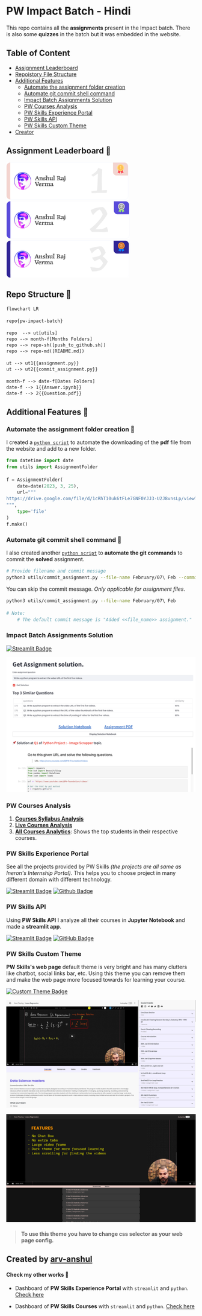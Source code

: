 # PW Impact Batch - Hindi

This repo contains all the **assignments** present in the Impact batch. There is also some **quizzes** in the batch but it was embedded in the website.

## Table of Content

- [Assignment Leaderboard](#assignment-leaderboard-)
- [Repoistory File Structure](#repo-structure-)
- [Additional Features](#additional-features-)
  - [Automate the assignment folder creation](#automate-the-assignment-folder-creation-)
  - [Automate git commit shell command](#automate-git-commit-shell-command-)
  - [Impact Batch Assignments Solution](#impact-batch-assignments-solution)
  - [PW Courses Analysis](#pw-courses-analysis)
  - [PW Skills Experience Portal](#pw-skills-experience-portal)
  - [PW Skills API](#pw-skills-api)
  - [PW Skills Custom Theme](#pw-skills-custom-theme)
- [Creator](#created-by-arv-anshul)

## Assignment Leaderboard 🥇

<img src="./img/1.png" height=100>
<img src="./img/2.png" height=100>
<img src="./img/3.png" height=100>

## Repo Structure 📁

```mermaid
flowchart LR

repo{pw-impact-batch}

repo  --> ut[utils]
repo --> month-f[Months Folders]
repo --> repo-sh([push_to_github.sh])
repo --> repo-md([README.md])

ut --> ut1{{assignment.py}}
ut --> ut2{{commit_assignment.py}}

month-f --> date-f[Dates Folders]
date-f --> 1{{Answer.ipynb}}
date-f --> 2{{Question.pdf}}
```

## Additional Features 📌

### Automate the assignment folder creation 🤖

I created a [`python script`](./utils/assignment.py) to automate the downloading of the **pdf** file from the website and add to a new folder.

```python
from datetime import date
from utils import AssignmentFolder

f = AssignmentFolder(
    date=date(2023, 3, 25),
    url="""
https://drive.google.com/file/d/1cRhT10uk6tFLe7GNF0YJJ3-U2J8vnsLp/view?usp=sharing
""",
    type='file'
)
f.make()
```

### Automate git commit shell command 🤖

I also created another [`python script`](./utils/commit_assignment.py) to **automate the git commands** to commit the **solved** assignment.

```bash
# Provide filename and commit message
python3 utils/commit_assignment.py --file-name February/07\ Feb --commit-message "Added 07 Feb assignment."
```

You can skip the commit message. _Only applicable for assignment files_.

```bash
python3 utils/commit_assignment.py --file-name February/07\ Feb

# Note:
    # The default commit message is "Added <<file_name>> assignment."
```

### Impact Batch Assignments Solution

[![Streamlit Badge](https://img.shields.io/badge/Solutions-FF4B4B?logo=streamlit&logoColor=fff&style=flat-square)](https://pw-assignment-solution.streamlit.app/)

[![Assignment Solution Web Page](./img/assignment-solution-web-page.png)](https://pw-assignment-solution.streamlit.app/)

### PW Courses Analysis

1. [**Courses Syllabus Analysis**](https://github.com/arv-anshul/working-with-pw-api/blob/main/analysis/_course_analysis.ipynb)
2. [**Live Courses Analysis**](https://github.com/arv-anshul/working-with-pw-api/blob/main/analysis/live_course_analysis.ipynb)
3. [**All Courses Analytics**](https://github.com/arv-anshul/working-with-pw-api/blob/main/analysis/course_analytics.ipynb): Shows the top students in their respective courses.

### PW Skills Experience Portal

See all the projects provided by PW Skills _(the projects are all same as Ineron's Internship Portal)_. This helps you to choose project in many different domain with different technology.

[![Streamlit Badge](https://img.shields.io/badge/Streamlit-FF4B4B?logo=streamlit&logoColor=fff&style=flat-square)](https://arv-anshul-pw-experience-portal-streamlit-app-uvuzcn.streamlit.app)
[![Github Badge](https://img.shields.io/badge/GitHub-181717?logo=github&logoColor=fff&style=flat-square)](https://github.com/arv-anshul/pw-experience-portal)

### PW Skills API

Using **PW Skills API** I analyze all their courses in **Jupyter Notebook** and made a **streamlit app**.

[![Streamlit Badge](https://img.shields.io/badge/Streamlit-FF4B4B?logo=streamlit&logoColor=fff&style=flat-square)](https://arv-anshul-working-with-pw-api-app-c056zb.streamlit.app)
[![GitHub Badge](https://img.shields.io/badge/GitHub-181717?logo=github&logoColor=fff&style=flat-square)](https://github.com/arv-anshul/working-with-pw-api)

### PW Skills Custom Theme

**PW Skills's web page** default theme is very bright and has many clutters like chatbot, social links bar, etc. Using this theme you can remove them and make the web page more focused towards for learning your course.

[![Custom Theme Badge](https://img.shields.io/badge/PW%20Custom%20Theme-7033FD?logo=fireship&logoColor=fff&style=for-the-badge)](https://userstyles.world/style/8474/cleaned-pwskills-com)

[![Original Theme](./img/pw-skills-org-theme.png)](https://userstyles.world/style/8474/cleaned-pwskills-com)

[![Custom Theme](./img/pw-skills-custom-theme.png)](https://userstyles.world/style/8474/cleaned-pwskills-com)

> #### To use this theme you have to **change css selector** as your web page config.

## Created by [arv-anshul](https://github.com/arv-anshul)

#### Check my other works 📎

- Dashboard of **PW Skills Experience Portal** with `streamlit` and `python`. [Check here](https://github.com/arv-anshul/pw-experience-portal)

- Dashboard of **PW Skills Courses** with `streamlit` and `python`. [Check here](https://github.com/arv-anshul/pw-courses-scrapper-app)
